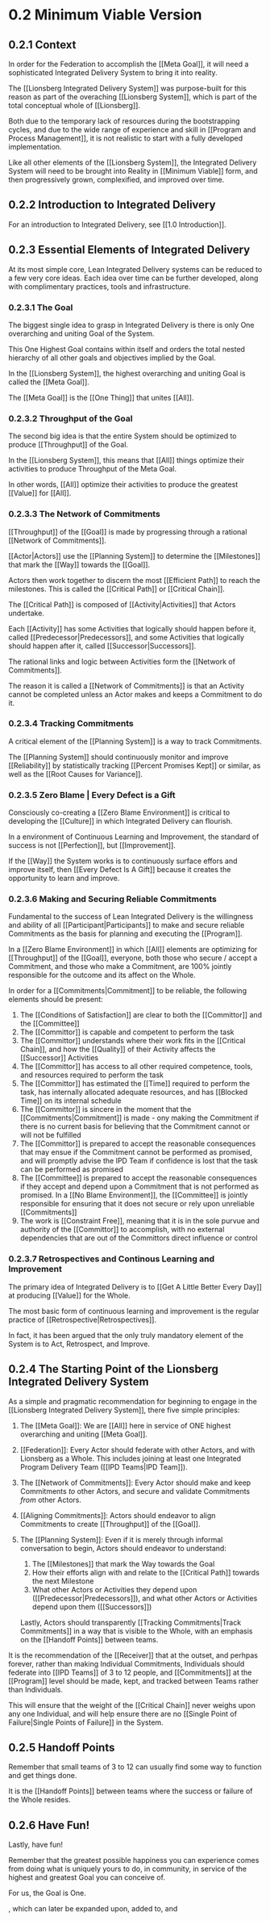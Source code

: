 # 0.2 Minimum Viable Version
## 0.2.1 Context

In order for the Federation to accomplish the [[Meta Goal]], it will need a sophisticated Integrated Delivery System to bring it into reality. 

The [[Lionsberg Integrated Delivery System]] was purpose-built for this reason as part of the overaching [[Lionsberg System]], which is part of the total conceptual whole of [[Lionsberg]].  

Both due to the temporary lack of resources during the bootstrapping cycles, and due to the wide range of experience and skill in [[Program and Process Management]], it is not realistic to start with a fully developed implementation. 

Like all other elements of the [[Lionsberg System]], the Integrated Delivery System will need to be brought into Reality in [[Minimum Viable]] form, and then progressively grown, complexified, and improved over time. 

## 0.2.2 Introduction to Integrated Delivery
For an introduction to Integrated Delivery, see [[1.0 Introduction]]. 

## 0.2.3 Essential Elements of Integrated Delivery
At its most simple core, Lean Integrated Delivery systems can be reduced to a few very core ideas. Each idea over time can be further developed, along with complimentary practices, tools and infrastructure. 

### 0.2.3.1 The Goal
The biggest single idea to grasp in Integrated Delivery is there is only One overarching and uniting Goal of the System. 

This One Highest Goal contains within itself and orders the total nested hierarchy of all other goals and objectives implied by the Goal. 

In the [[Lionsberg System]], the highest overarching and uniting Goal is called the [[Meta Goal]]. 

The [[Meta Goal]] is the [[One Thing]] that unites [[All]]. 

### 0.2.3.2 Throughput of the Goal
The second big idea is that the entire System should be optimized to produce [[Throughput]] of the Goal. 

In the [[Lionsberg System]], this means that [[All]] things optimize their activities to produce Throughput of the Meta Goal. 

In other words, [[All]] optimize their activities to produce the greatest [[Value]] for [[All]]. 

### 0.2.3.3 The Network of Commitments 
[[Throughput]] of the [[Goal]] is made by progressing through a rational [[Network of Commitments]]. 

[[Actor|Actors]] use the [[Planning System]] to determine the [[Milestones]] that mark the [[Way]] towards the [[Goal]]. 

Actors then work together to discern the most [[Efficient Path]] to reach the milestones. This is called the [[Critical Path]] or [[Critical Chain]]. 

The [[Critical Path]] is composed of [[Activity|Activities]] that Actors undertake. 

Each [[Activity]] has some Activities that logically should happen before it, called [[Predecessor|Predecessors]], and some Activities that logically should happen after it, called [[Successor|Successors]]. 

The rational links and logic between Activities form the [[Network of Commitments]]. 

The reason it is called a [[Network of Commitments]] is that an Activity cannot be completed unless an Actor makes and keeps a Commitment to do it. 

### 0.2.3.4 Tracking Commitments
A critical element of the [[Planning System]] is a way to track Commitments. 

The [[Planning System]] should continuously monitor and improve [[Reliability]] by statistically tracking [[Percent Promises Kept]] or similar, as well as the [[Root Causes for Variance]]. 

### 0.2.3.5 Zero Blame | Every Defect is a Gift
Consciously co-creating a [[Zero Blame Environment]] is critical to developing the [[Culture]] in which Integrated Delivery can flourish. 

In a environment of Continuous Learning and Improvement, the standard of success is not [[Perfection]], but [[Improvement]]. 

If the [[Way]] the System works is to continuously surface effors and improve itself, then [[Every Defect Is A Gift]] because it creates the opportunity to learn and improve. 

### 0.2.3.6 Making and Securing Reliable Commitments
Fundamental to the success of Lean Integrated Delivery is the willingness and ability of all [[Participant|Participants]] to make and secure reliable Commitments as the basis for planning and executing the [[Program]]. 

In a [[Zero Blame Environment]] in which [[All]] elements are optimizing for [[Throughput]] of the [[Goal]], everyone, both those who secure / accept a Commitment, and those who make a Commitment, are 100% jointly responsible for the outcome and its affect on the Whole. 

In order for a [[Commitments|Commitment]] to be reliable, the following elements should be present: 

1. The [[Conditions of Satisfaction]] are clear to both the [[Committor]] and the  [[Committee]]  
2. The [[Committor]] is capable and competent to perform the task  
3. The [[Committor]] understands where their work fits in the [[Critical Chain]], and how the [[Quality]] of their Activity affects the [[Successor]] Activities  
4. The [[Committor]] has access to all other required competence, tools, and resources required to perform the task  
5. The [[Committor]] has estimated the [[Time]] required to perform the task, has internally allocated adequate resources, and has [[Blocked Time]] on its internal schedule   
6. The [[Committor]] is sincere in the moment that the [[Commitments|Commitment]] is made - ony making the Commitment if there is no current basis for believing that the Commitment cannot or will not be fulfilled  
7. The [[Committor]] is prepared to accept the reasonable consequences that may ensue if the Commitment cannot be performed as promised, and will promptly advise the IPD Team if confidence is lost that the task can be performed as promised  
8. The [[Committee]] is prepared to accept the reasonable consequences if they accept and depend upon a Commitment that is not performed as promised. In a [[No Blame Environment]], the [[Committee]] is jointly responsible for ensuring that it does not secure or rely upon unreliable [[Commitments]]  
9. The work is [[Constraint Free]], meaning that it is in the sole purvue and authority of the [[Committor]] to accomplish, with no external dependencies that are out of the Committors direct influence or control  

### 0.2.3.7 Retrospectives and Continous Learning and Improvement
The primary idea of Integrated Delivery is to [[Get A Little Better Every Day]] at producing [[Value]] for the Whole. 

The most basic form of continuous learning and improvement is the regular practice of [[Retrospective|Retrospectives]]. 

In fact, it has been argued that the only truly mandatory element of the System is to Act, Retrospect, and Improve. 

## 0.2.4 The Starting Point of the Lionsberg Integrated Delivery System
As a simple and pragmatic recommendation for beginning to engage in the [[Lionsberg Integrated Delivery System]], there five simple principles: 

1. The [[Meta Goal]]: We are [[All]] here in service of ONE highest overarching and uniting [[Meta Goal]].
2. [[Federation]]: Every Actor should federate with other Actors, and with Lionsberg as a Whole. This includes joining at least one Integrated Program Delivery Team ([[IPD Teams|IPD Team]]). 
3. The [[Network of Commitments]]: Every Actor should make and keep Commitments _to_ other Actors, and secure and validate Commitments _from_ other Actors. 
4. [[Aligning Commitments]]: Actors should endeavor to align Commitments to create [[Throughput]] of the [[Goal]]. 
5. The [[Planning System]]: Even if it is merely through informal conversation to begin, Actors should endeavor to understand: 
	1. The [[Milestones]] that mark the Way towards the Goal  
	2. How their efforts align with and relate to the [[Critical Path]] towards the next Milestone  
	3. What other Actors or Activities they depend upon ([[Predecessor|Predecessors]]), and what other Actors or Activities depend upon them ([[Successors]])  
	
	Lastly, Actors should transparently [[Tracking Commitments|Track Commitments]] in a way that is visible to the Whole, with an emphasis on the [[Handoff Points]] between teams. 

It is the recommendation of the [[Receiver]] that at the outset, and perhpas forever, rather than making Individual Commitments, Individuals should federate into [[IPD Teams]] of 3 to 12 people, and [[Commitments]] at the [[Program]] level should be made, kept, and tracked between Teams rather than Individuals. 

This will ensure that the weight of the [[Critical Chain]] never weighs upon any one Individual, and will help ensure there are no [[Single Point of Failure|Single Points of Failure]] in the System. 

## 0.2.5 Handoff Points
Remember that small teams of 3 to 12 can usually find some way to function and get things done. 

It is the [[Handoff Points]] between teams where the success or failure of the Whole resides. 

## 0.2.6 Have Fun! 

Lastly, have fun! 

Remember that the greatest possible happiness you can experience comes from doing what is uniquely yours to do, in community, in service of the highest and greatest Goal you can conceive of. 

For us, the Goal is One. 








, which can later be expanded upon, added to, and 